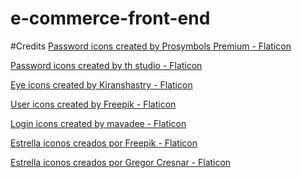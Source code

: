 # e-commerce-front-end

#Credits
<a href="https://www.flaticon.com/free-icons/password" title="password icons">Password icons created by Prosymbols Premium - Flaticon</a>

<a href="https://www.flaticon.com/free-icons/password" title="password icons">Password icons created by th studio - Flaticon</a>

<a href="https://www.flaticon.com/free-icons/eye" title="eye icons">Eye icons created by Kiranshastry - Flaticon</a>

<a href="https://www.flaticon.com/free-icons/user" title="user icons">User icons created by Freepik - Flaticon</a>

<a href="https://www.flaticon.com/free-icons/login" title="login icons">Login icons created by mavadee - Flaticon</a>

<a href="https://www.flaticon.es/iconos-gratis/estrella" title="estrella iconos">Estrella iconos creados por Freepik - Flaticon</a>

<a href="https://www.flaticon.es/iconos-gratis/estrella" title="estrella iconos">Estrella iconos creados por Gregor Cresnar - Flaticon</a>

